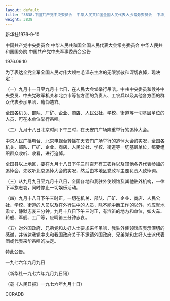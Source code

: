 ```yaml
---
layout: default
title: "3838.中国共产党中央委员会  中华人民共和国全国人民代表大会常务委员会  中华人民共和国国务院  中国共产党中央军事委员会公告"
weight: 3838
---
```


新华社1976-9-10

中国共产党中央委员会  中华人民共和国全国人民代表大会常务委员会  中华人民共和国国务院  中国共产党中央军事委员会公告

1976.09.10

为了表达全党全军全国人民对伟大领袖毛泽东主席的无限崇敬和深切哀悼，现决定：

（一）九月十一日至九月十七日，在人民大会堂举行吊唁。中共中央委员和候补中央委员、中央党政军机关和北京市等各方面的负责人、工农兵以及其他各方面的群众代表参加吊唁，瞻仰遗容。

全国各机关、部队、厂矿、企业、商店、人民公社、学校、街道等一切基层单位的人员，可在本单位举行吊唁。

（二）九月十八日北京时间下午三时，在天安门广场隆重举行的追悼大会。

中央人民广播电台、北京电视台转播在天安门广场举行的追悼大会的实况，全国各机关、部队、厂矿、企业、商店、人民公社、学校、街道等一切基层单位，都要组织群众收听、收看，进行追悼。

全国县以上地区，要在九月十八日下午三时召开有工农兵以及其他各界代表参加的追悼会，先收听北京追悼大会的实况，然后由本地区党政军主要负责人致悼词。

（三）从九月九日至九月十八日，全国各地和我驻外使领馆及其他驻外机构，一律下半旗志哀，同时停止一切娱乐活动。

（四）九月十八日下午三时正，一切在机关、部队、厂矿、企业、商店、人民公社、学校、街道的人员以及在外行进中的人员，除不能中断工作的以外，均应就地肃立，静默志哀三分钟。九月十八日下午三时正，有汽笛的地方和单位，如火车、轮船、军舰、工厂等，应鸣笛三分钟志哀。

（五）对外国政府、兄弟党和友好人士要求来华吊唁，我驻外使领馆应表示深切的感谢，并转达我党中央和我国政府关于不邀请外国政府、兄弟党和友好人士派代表团或代表来华吊唁的决定。

特此公告。

一九七六年九月九日

（新华社一九七六年九月九日讯）

（载《人民日报》一九七六年九月十日）

CCRADB

